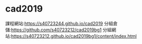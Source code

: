 # cad2019
課程網站:https://s40723244.github.io/cad2019
分組倉儲:https://github.com/s40723212/cad2019bg1
分組網站:https://s40723212.github.io/cad2019bg1/content/index.html